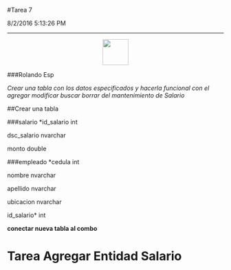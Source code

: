 #Tarea 7

8/2/2016 5:13:26 PM 

---

<p align="center">
 <img src="https://github.com/fluidicon.png" width="60">
</p>

###Rolando Esp

*Crear una tabla con los datos especificados y hacerla funcional con el agregar modificar buscar borrar del mantenimiento de Salario*

##Crear una tabla

###salario
*id_salario	int
 
 dsc_salario	nvarchar
 
 monto		double

###empleado
*cedula int

nombre    nvarchar

apellido  nvarchar

ubicacion nvarchar

id_salario* int

**conectar nueva tabla al combo**
# Tarea Agregar Entidad Salario
